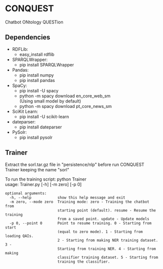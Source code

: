 # CONQUEST
Chatbot ONtology QUESTion

<h2>Dependencies</h2>

<ul>
	<li>RDFLib:
		<ul>
			<li>easy_install rdflib	</li>
		</ul>
	</li>
	<li>SPARQLWrapper:
		<ul><li>pip install SPARQLWrapper</li></ul>
	</li>
	<li>Pandas:
		<ul>
			<li>pip install numpy</li>
			<li>pip install pandas</li>
		</ul>
	</li>
	<li>SpaCy:
		<ul>
			<li>pip install -U spacy</li>
			<li>python -m spacy download en_core_web_sm</li> (Using small model by default)
			<li>python -m spacy download pt_core_news_sm</li>
		</ul>
	</li>
	<li>SciKit Learn:
		<ul>
			<li>pip install -U scikit-learn</li>
		</ul>
	</li>
	<li>dateparser:
		<ul>
			<li>pip install dateparser</li>
		</ul>
	</li>
	<li>PySolr:
		<ul>
			<li>pip install pysolr</li>
		</ul>
	</li>
</ul>

<h2>Trainer</h2>
<p>Extract the sorl.tar.gz file in "persistence/nlp" before run CONQUEST Trainer keeping the name "sorl"</p>
<p>To run the training script:
	python Trainer
	<br/>
	usage: Trainer.py [-h] [-m zero] [-p 0]

	optional arguments:
	  -h, --help            show this help message and exit
	  -m zero, --mode zero  Training mode: zero - Training the chatbot from
	                        starting point (default). resume - Resume the training
	                        from a saved point. update - Update models
	  -p 0, --point 0       Point to resume training. 0 - Starting from start
	                        (equal to zero mode). 1 - Starting from loading QAIs.
	                        2 - Starting from making NER training dataset. 3 -
	                        Starting from training NER. 4 - Starting from making
	                        classifier training dataset. 5 - Starting from
	                        training the classifier.
</p>
